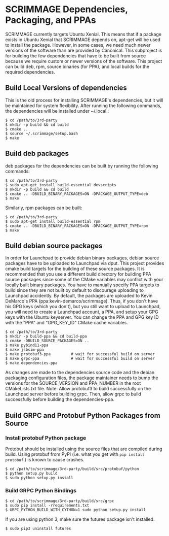 # SCRIMMAGE Dependencies, Packaging, and PPAs

SCRIMMAGE currently targets Ubuntu Xenial. This means that if a package exists
in Ubuntu Xenial that SCRIMMAGE depends on, apt-get will be used to install the
package. However, in some cases, we need much newer versions of the software
than are provided by Canonical. This subproject is for building the few
dependencies that have to be built from source because we require custom or
newer versions of the software. This project can build deb, rpm, source
binaries (for PPA), and local builds for the required dependencies.

## Build Local Versions of dependencies

This is the old process for installing SCRIMMAGE's dependencies, but it will be
maintained for system flexibility. After running the following commands, the
dependencies will be installed under ~/.local :

    $ cd /path/to/3rd-party
    $ mkdir -p build && cd build
    $ cmake ..
    $ source ~/.scrimmage/setup.bash
    $ make

## Build deb packages

deb packages for the dependencies can be built by running the following
commands:

    $ cd /path/to/3rd-party
    $ sudo apt-get install build-essential devscripts
    $ mkdir -p build && cd build
    $ cmake .. -DBUILD_BINARY_PACKAGES=ON -DPACKAGE_OUTPUT_TYPE=deb
    $ make

Similarly, rpm packages can be built:

    $ cd /path/to/3rd-party
    $ sudo apt-get install build-essential rpm
    $ cmake .. -DBUILD_BINARY_PACKAGES=ON -DPACKAGE_OUTPUT_TYPE=rpm
    $ make

## Build debian source packages

In order for Launchpad to provide debian binary packages, debian source
packages have to be uploaded to Launchpad via dput. This project provides cmake
build targets for the building of these source packages. It is recommended that
you use a different build directory for building PPA source packages since some
of the CMake variables may conflict with your locally built binary
packages. You have to manually specify PPA targets to build since they are not
built by default to discourage uploading to Launchpad accidently. By default,
the packages are uploaded to Kevin DeMarco's PPA
(ppa:kevin-demarco/scrimmage). Thus, if you don't have his GPG keys (which you
don't), but you still want to upload to Launchpad, you will need to create a
Launchpad account, a PPA, and setup your GPG keys with the Ubuntu
keyserver. You can change the PPA and GPG key ID with the "PPA" and
"GPG\_KEY\_ID" CMake cache variables.

    $ cd /path/to/3rd-party
    $ mkdir -p build-ppa && cd build-ppa
    $ cmake -DBUILD_SOURCE_PACKAGES=ON ..
    $ make pybind11-ppa
    $ make jsbsim-ppa
    $ make protobuf3-ppa         # wait for successful build on server
    $ make grpc-ppa              # wait for successful build on server
    $ make dependencies-ppa
    
As changes are made to the dependencies source code and the debian packaging
configuration files, the package maintainer needs to bump the versions for the
SOURCE\_VERSION and PPA\_NUMBER in the root CMakeLists.txt file. Note: Allow
protobuf3 to build successfully on the Launchpad server before building
grpc. Then, allow grpc to build successfully before building the
dependencies-ppa.

## Build GRPC and Protobuf Python Packages from Source

### Install protobuf Python package

Protobuf should be installed using the source files that are compiled during
build.  Using protobuf from PyPI (i.e. what you get with `pip install protobuf`
) is known to cause crashes.

    $ cd /path/to/scrimmage/3rd-party/build/src/protobuf/python
    $ python setup.py build
    $ sudo python setup.py install

### Build GRPC Python Bindings

    $ cd /path/to/scrimmage/3rd-party/build/src/grpc
    $ sudo pip install -rrequirements.txt
    $ GRPC_PYTHON_BUILD_WITH_CYTHON=1 sudo python setup.py install

If you are using python 3, make sure the futures package isn't installed.

    $ sudo pip3 uninstall futures
